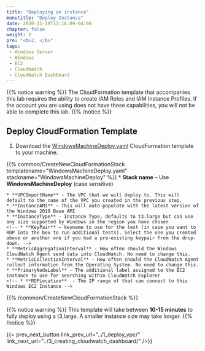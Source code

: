 ```yaml
---
title: "Deploying an instance"
menutitle: "Deploy Instance"
date: 2020-11-19T11:16:09-04:00
chapter: false
weight: 2
pre: "<b>2. </b>"
tags:
 - Windows Server
 - Windows
 - EC2
 - CloudWatch
 - CloudWatch Dashboard
---
```


{{% notice warning %}}
The CloudFormation template that accompanies this lab requires the ability to create IAM Roles and IAM Instance Profiles.  If the account you are using does not have these capabilities, you will not be able to complete this lab.
{{% /notice %}}


<!-- ## Create EC2 KeyPair -->
<!-- Make sure they have a EC2 KeyPair first, then run the CFN -->
<!-- {{% common/CreateEC2KeyPair keypairname="wapetestlab" region="us-west-2" fileformat="pem" %}} -->

## Deploy CloudFormation Template

1. Download the [WindowsMachineDeploy.yaml](/Performance/100_Monitoring_Windows_EC2_CloudWatch/Code/WindowsMachineDeploy.yaml) CloudFormation template to your machine.


{{% common/CreateNewCloudFormationStack templatename="WindowsMachineDeploy.yaml" stackname="WindowsMachineDeploy" %}}
    * **Stack name** – Use **WindowsMachineDeploy** (case sensitive)

    * **VPCImportName** - The VPC that we will deploy to. This will default to the name of the VPC you created in the previous step.
    * **InstanceAMI** – This will auto-populate with the latest version of the Windows 2019 Base AMI
    * **InstanceType** - Instance Type, defaults to t3.large but can use any size supported by Windows in the region you have chosen
    <!-- * **KeyPair** – keyname to use for the test (in case you want to RDP into the box to run additional tests). Select the one you created above or another one if you had a pre-existing keypair from the drop-down. -->
    * **MetricAggregationInterval** - How often should the Windows CloudWatch Agent send data into CloudWatch. No need to change this.
    * **MetricCollectionInterval** - How often should the CloudWatch Agent collect information from the Operating System. No need to change this.
    * **PrimaryNodeLabel** - The additional label assigned to the EC2 instance to use for searching within CloudWatch Explorer
    <!-- * **RDPLocation**  - The IP range of that can connect to this Windows EC2 Instance -->

{{% /common/CreateNewCloudFormationStack %}}

{{% notice warning %}}
This template will take between **10-15 minutes** to fully deploy using a t3.large. A smaller instance size may take longer.
{{% /notice %}}

{{< prev_next_button link_prev_url="../1_deploy_vpc/" link_next_url="../3_creating_cloudwatch_dashboard/" />}}
